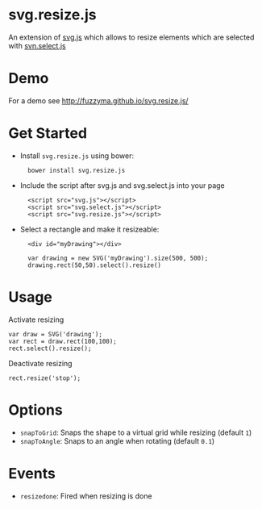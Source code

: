 svg.resize.js
=============

An extension of [svg.js](https://github.com/wout/svg.js) which allows to resize elements which are selected with [svn.select.js](https://github.com/Fuzzyma/svg.select.js)

# Demo

For a demo see http://fuzzyma.github.io/svg.resize.js/

# Get Started

- Install `svg.resize.js` using bower:

		bower install svg.resize.js

- Include the script after svg.js and svg.select.js into your page

		<script src="svg.js"></script>
		<script src="svg.select.js"></script>
		<script src="svg.resize.js"></script>

- Select a rectangle and make it resizeable:

		<div id="myDrawing"></div>

		var drawing = new SVG('myDrawing').size(500, 500);
		drawing.rect(50,50).select().resize()

# Usage

Activate resizing

    var draw = SVG('drawing');
	var rect = draw.rect(100,100);
    rect.select().resize();

Deactivate resizing

	rect.resize('stop');

# Options

- `snapToGrid`: Snaps the shape to a virtual grid while resizing (default `1`)
- `snapToAngle`: Snaps to an angle when rotating (default `0.1`)

# Events

- `resizedone`: Fired when resizing is done